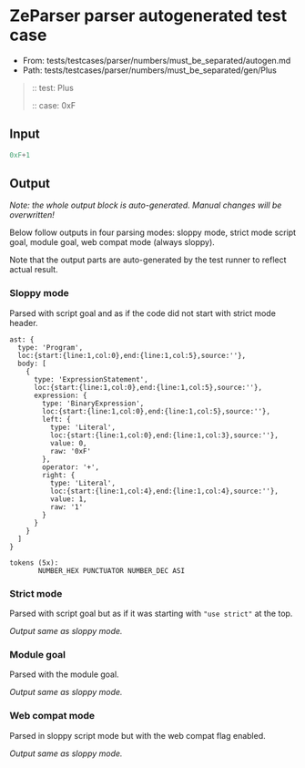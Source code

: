 # ZeParser parser autogenerated test case

- From: tests/testcases/parser/numbers/must_be_separated/autogen.md
- Path: tests/testcases/parser/numbers/must_be_separated/gen/Plus

> :: test: Plus
>
> :: case: 0xF

## Input


`````js
0xF+1
`````

## Output

_Note: the whole output block is auto-generated. Manual changes will be overwritten!_

Below follow outputs in four parsing modes: sloppy mode, strict mode script goal, module goal, web compat mode (always sloppy).

Note that the output parts are auto-generated by the test runner to reflect actual result.

### Sloppy mode

Parsed with script goal and as if the code did not start with strict mode header.

`````
ast: {
  type: 'Program',
  loc:{start:{line:1,col:0},end:{line:1,col:5},source:''},
  body: [
    {
      type: 'ExpressionStatement',
      loc:{start:{line:1,col:0},end:{line:1,col:5},source:''},
      expression: {
        type: 'BinaryExpression',
        loc:{start:{line:1,col:0},end:{line:1,col:5},source:''},
        left: {
          type: 'Literal',
          loc:{start:{line:1,col:0},end:{line:1,col:3},source:''},
          value: 0,
          raw: '0xF'
        },
        operator: '+',
        right: {
          type: 'Literal',
          loc:{start:{line:1,col:4},end:{line:1,col:4},source:''},
          value: 1,
          raw: '1'
        }
      }
    }
  ]
}

tokens (5x):
       NUMBER_HEX PUNCTUATOR NUMBER_DEC ASI
`````

### Strict mode

Parsed with script goal but as if it was starting with `"use strict"` at the top.

_Output same as sloppy mode._

### Module goal

Parsed with the module goal.

_Output same as sloppy mode._

### Web compat mode

Parsed in sloppy script mode but with the web compat flag enabled.

_Output same as sloppy mode._
